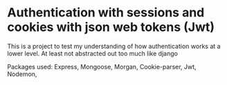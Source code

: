 # Authentication with sessions and cookies with json web tokens (Jwt) 
This is a project to test my understanding of how authentication works at a lower level. At least not abstracted out too much like django

Packages used: 
Express, 
Mongoose, 
Morgan, 
Cookie-parser, 
Jwt, 
Nodemon, 

